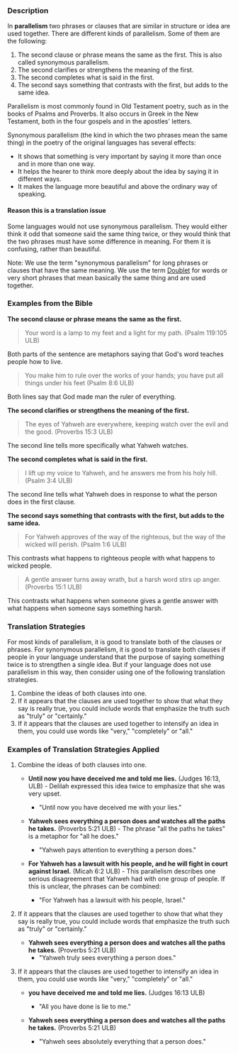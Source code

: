 
###  Description

In **parallelism** two phrases or clauses that are similar in structure or idea are used together. There are different kinds of parallelism. Some of them are the following:

1. The second clause or phrase means the same as the first. This is also called synonymous parallelism.
1. The second clarifies or strengthens the meaning of the first.
1. The second completes what is said in the first.
1. The second says something that contrasts with the first, but adds to the same idea.

Parallelism is most commonly found in Old Testament poetry, such as in the books of Psalms and Proverbs.  It also occurs in Greek in the New Testament, both in the four gospels and in the apostles' letters.

Synonymous parallelism (the kind in which the two phrases mean the same thing) in the poetry of the original languages has several effects:

* It shows that something is very important by saying it more than once and in more than one way.
* It helps the hearer to think more deeply about the idea by saying it in different ways.
* It makes the language more beautiful and above the ordinary way of speaking.

#### Reason this is a translation issue

Some languages would not use synonymous parallelism. They would either think it odd that someone said the same thing twice, or they would think that the two phrases must have some difference in meaning. For them it is confusing, rather than beautiful.

Note: We use the term "synonymous parallelism" for long phrases or clauses that have the same meaning.  We use the term  [Doublet](../figs-doublet/01.md) for words or very short phrases that mean basically the same thing and are used together.

### Examples from the Bible

**The second clause or phrase means the same as the first.**

>Your word is a lamp to my feet
>and a light for my path. (Psalm 119:105 ULB)

Both parts of the sentence are metaphors saying that God's word teaches people how to live.

>You make him to rule over the works of your hands;
>you have put all things under his feet (Psalm 8:6 ULB)

Both lines say that God made man the ruler of everything.

**The second clarifies or strengthens the meaning of the first.**

>The eyes of Yahweh are everywhere,
>keeping watch over the evil and the good. (Proverbs 15:3 ULB)

The second line tells more specifically what Yahweh watches.

**The second completes what is said in the first.**

>I lift up my voice to Yahweh,
>and he answers me from his holy hill. (Psalm 3:4 ULB)

The second line tells what Yahweh does in response to what the person does in the first clause.

**The second says something that contrasts with the first, but adds to the same idea.**

>For Yahweh approves of the way of the righteous,
>but the way of the wicked will perish. (Psalm 1:6 ULB)

This contrasts what happens to righteous people with what happens to wicked people.

>A gentle answer turns away wrath,
>but a harsh word stirs up anger. (Proverbs 15:1 ULB)

This contrasts what happens when someone gives a gentle answer with what happens when someone says something harsh.

### Translation Strategies

For most kinds of parallelism, it is good to translate both of the clauses or phrases. For synonymous parallelism, it is good to translate both clauses if people in your language understand that the purpose of saying something twice is to strengthen a single idea. But if your language does not use parallelism in this way, then consider using one of the following translation strategies.

1. Combine the ideas of both clauses into one.
1. If it appears that the clauses are used together to show that what they say is really true, you could include words that emphasize the truth such as "truly" or "certainly."
1. If it appears that the clauses are used together to intensify an idea in them, you could use words like "very," "completely" or "all."

### Examples of Translation Strategies Applied

1. Combine the ideas of both clauses into one.

    * **Until now you have deceived me and told me lies.** (Judges 16:13, ULB) - Delilah expressed this idea twice to emphasize that she was very upset.
        * "Until now you have deceived me with your lies."

    * **Yahweh sees everything a person does and watches all the paths he takes.** (Proverbs 5:21 ULB) - The phrase "all the paths he takes" is a metaphor for "all he does."
        * "Yahweh pays attention to everything a person does."

    * **For Yahweh has a lawsuit with his people, and he will fight in court against Israel.** (Micah 6:2 ULB) - This parallelism describes one serious disagreement that Yahweh had with one group of people. If this is unclear, the phrases can be combined:
        * "For Yahweh has a lawsuit with his people, Israel."

1. If it appears that the clauses are used together to show that what they say is really true, you could include words that emphasize the truth such as "truly" or "certainly."

    * **Yahweh sees everything a person does and watches all the paths he takes.** (Proverbs 5:21 ULB)
        * "Yahweh truly sees everything a person does."

1. If it appears that the clauses are used together to intensify an idea in them, you could use words like "very," "completely" or "all."

    * **you have deceived me and told me lies.** (Judges 16:13 ULB)
        * "All you have done is lie to me."

    * **Yahweh sees everything a person does and watches all the paths he takes.** (Proverbs 5:21 ULB)
        * "Yahweh sees absolutely everything that a person does."

